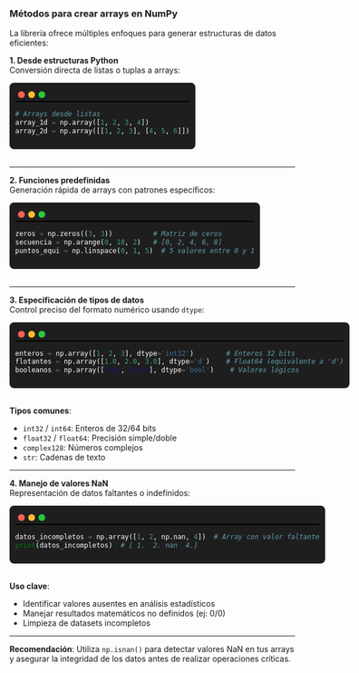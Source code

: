 

### **Métodos para crear arrays en NumPy**  
La librería ofrece múltiples enfoques para generar estructuras de datos eficientes:



**1. Desde estructuras Python**  
Conversión directa de listas o tuplas a arrays:  



<div style="background: #1E1E1E; padding: 10px; border-radius: 8px; width: fit-content; font-family: monospace; color: white;">
  <div style="display: flex; gap: 6px; padding: 5px;">
    <span style="width: 12px; height: 12px; background: #FF5F57; border-radius: 50%; display: inline-block;"></span>
    <span style="width: 12px; height: 12px; background: #FFBD2E; border-radius: 50%; display: inline-block;"></span>
    <span style="width: 12px; height: 12px; background: #27C93F; border-radius: 50%; display: inline-block;"></span>
  </div>
  <hr style="border: 1px solid black; background: none; margin:0; padding:0;  height: 0px; ">

```python
# Arrays desde listas
array_1d = np.array([1, 2, 3, 4])
array_2d = np.array([[1, 2, 3], [4, 5, 6]])
```
</div>
<br>


---

**2. Funciones predefinidas**  
Generación rápida de arrays con patrones específicos:  
<div style="background: #1E1E1E; padding: 10px; border-radius: 8px; width: fit-content; font-family: monospace; color: white;">
  <div style="display: flex; gap: 6px; padding: 5px;">
    <span style="width: 12px; height: 12px; background: #FF5F57; border-radius: 50%; display: inline-block;"></span>
    <span style="width: 12px; height: 12px; background: #FFBD2E; border-radius: 50%; display: inline-block;"></span>
    <span style="width: 12px; height: 12px; background: #27C93F; border-radius: 50%; display: inline-block;"></span>
  </div>
  <hr style="border: 1px solid black; background: none; margin:0; padding:0;  height: 0px; ">

```python
zeros = np.zeros((3, 3))          # Matriz de ceros
secuencia = np.arange(0, 10, 2)   # [0, 2, 4, 6, 8]
puntos_equi = np.linspace(0, 1, 5)  # 5 valores entre 0 y 1
```
</div>
<br>

---

 **3. Especificación de tipos de datos**  
Control preciso del formato numérico usando `dtype`:  

<div style="background: #1E1E1E; padding: 10px; border-radius: 8px; width: fit-content; font-family: monospace; color: white;">
  <div style="display: flex; gap: 6px; padding: 5px;">
    <span style="width: 12px; height: 12px; background: #FF5F57; border-radius: 50%; display: inline-block;"></span>
    <span style="width: 12px; height: 12px; background: #FFBD2E; border-radius: 50%; display: inline-block;"></span>
    <span style="width: 12px; height: 12px; background: #27C93F; border-radius: 50%; display: inline-block;"></span>
  </div>
  <hr style="border: 1px solid black; background: none; margin:0; padding:0;  height: 0px; ">

```python
enteros = np.array([1, 2, 3], dtype='int32')        # Enteros 32 bits
flotantes = np.array([1.0, 2.0, 3.0], dtype='d')    # Float64 (equivalente a 'd')
booleanos = np.array([True, False], dtype='bool')    # Valores lógicos
```
</div>
<br>

**Tipos comunes**:  
- `int32` / `int64`: Enteros de 32/64 bits  
- `float32` / `float64`: Precisión simple/doble  
- `complex128`: Números complejos  
- `str`: Cadenas de texto  

---

**4. Manejo de valores NaN**  
Representación de datos faltantes o indefinidos:  
<div style="background: #1E1E1E; padding: 10px; border-radius: 8px; width: fit-content; font-family: monospace; color: white;">
  <div style="display: flex; gap: 6px; padding: 5px;">
    <span style="width: 12px; height: 12px; background: #FF5F57; border-radius: 50%; display: inline-block;"></span>
    <span style="width: 12px; height: 12px; background: #FFBD2E; border-radius: 50%; display: inline-block;"></span>
    <span style="width: 12px; height: 12px; background: #27C93F; border-radius: 50%; display: inline-block;"></span>
  </div>
  <hr style="border: 1px solid black; background: none; margin:0; padding:0;  height: 0px; ">

```python
datos_incompletos = np.array([1, 2, np.nan, 4])  # Array con valor faltante
print(datos_incompletos)  # [ 1.  2. nan  4.]
```
</div>
<br>

**Uso clave**:  
- Identificar valores ausentes en análisis estadísticos  
- Manejar resultados matemáticos no definidos (ej: 0/0)  
- Limpieza de datasets incompletos  

---

**Recomendación**: Utiliza `np.isnan()` para detectar valores NaN en tus arrays y asegurar la integridad de los datos antes de realizar operaciones críticas.
